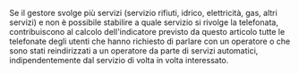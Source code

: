 Se il gestore svolge più servizi (servizio rifiuti, idrico, elettricità, gas, altri servizi) e non è possibile stabilire a quale servizio si rivolge la telefonata, contribuiscono al calcolo dell'indicatore previsto da questo articolo tutte le telefonate degli utenti che hanno richiesto di parlare con un operatore o che sono stati reindirizzati a un operatore da parte di servizi automatici, indipendentemente dal servizio di volta in volta interessato.